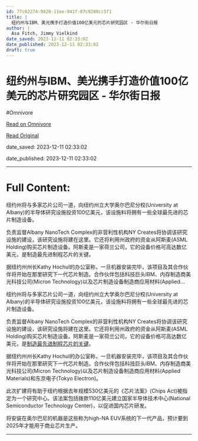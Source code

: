 ```yaml
---
id: 77c62274-9820-11ee-941f-07c9200cc5f1
title: |
  纽约州与IBM、美光携手打造价值100亿美元的芯片研究园区 - 华尔街日报
author: |
  Asa Fitch, Jimmy Vielkind
date_saved: 2023-12-11 02:33:02
date_published: 2023-12-11 02:33:02
draft: true
---
```


# 纽约州与IBM、美光携手打造价值100亿美元的芯片研究园区 - 华尔街日报
#Omnivore

[Read on Omnivore](https://omnivore.app/me/ibm-100-18c58d78ef9)

[Read Original](https://cn.wsj.com/amp/articles/%E7%BA%BD%E7%BA%A6%E5%B7%9E%E4%B8%8Eibm-%E7%BE%8E%E5%85%89%E6%90%BA%E6%89%8B%E6%89%93%E9%80%A0%E4%BB%B7%E5%80%BC100%E4%BA%BF%E7%BE%8E%E5%85%83%E7%9A%84%E8%8A%AF%E7%89%87%E7%A0%94%E7%A9%B6%E5%9B%AD%E5%8C%BA-236cc483)

date_saved: 2023-12-11 02:33:02

date_published: 2023-12-11 02:33:02

--- 

# Full Content: 

纽约州将与多家芯片公司一道，向纽约州立大学奥尔巴尼分校(University at Albany)的半导体研究设施投资100亿美元，该设施料将拥有一些全球最先进的芯片制造设备。

负责监督Albany NanoTech Complex的非营利性机构NY Creates将协调该研究设施的建设，该研究设施将建在这里。它还将利用州政府的资金从阿斯麦(ASML Holding)购买芯片制造设备。阿斯麦是一家荷兰公司，它的设备价格可高达数亿美元，是制造最先进制程芯片的关键。

据纽约州州长Kathy Hochul的办公室称，一旦机器安装完毕，该项目及其合作伙伴将开始在那里研究下一代芯片制造。合作伙伴包括科技巨头IBM、内存制造商美光科技公司(Micron Technology)以及芯片制造设备制造商应用材料(Applied...

纽约州将与多家芯片公司一道，向纽约州立大学奥尔巴尼分校(University at Albany)的半导体研究设施投资100亿美元，该设施料将拥有一些全球最先进的芯片制造设备。

负责监督Albany NanoTech Complex的非营利性机构NY Creates将协调该研究设施的建设，该研究设施将建在这里。它还将利用州政府的资金从阿斯麦(ASML Holding)购买芯片制造设备。阿斯麦是一家荷兰公司，它的设备价格可高达数亿美元，是[制造最先进制程芯片的关键](https://cn.wsj.com/articles/CN-TEC-20220721093010)。

据纽约州州长Kathy Hochul的办公室称，一旦机器安装完毕，该项目及其合作伙伴将开始在那里研究下一代芯片制造。合作伙伴包括科技巨头IBM、内存制造商美光科技公司(Micron Technology)以及芯片制造设备制造商应用材料(Applied Materials)和东京电子(Tokyo Electron)。

此次扩建将有助于纽约根据去年规模530亿美元的《芯片法案》(Chips Act)被指定为一个研究中心。该法案包括拨款110亿美元建立国家半导体技术中心(National Semiconductor Technology Center)，以促进国内芯片研发。

将安装在奥尔巴尼的机器是这些称为high-NA EUV系统的下一代产品，预计要到2025年才能用于商业芯片生产。

---

